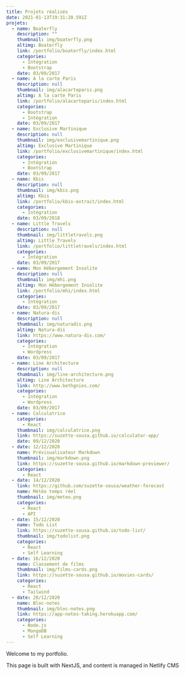 ```yaml
---
title: Projets réalisés
date: 2021-01-13T19:31:20.591Z
projets:
  - name: Boaterfly
    description: ""
    thumbnail: img/boaterfly.png
    altimg: Boaterfly
    link: /portfolio/boaterfly/index.html
    categories:
      - Intégration
      - Bootstrap
    date: 03/09/2017
  - name: A la carte Paris
    description: null
    thumbnail: img/alacarteparis.png
    altimg: A la carte Paris
    link: /portfolio/alacarteparis/index.html
    categories:
      - Bootstrap
      - Intégration
    date: 03/09/2017
  - name: Exclusive Martinique
    description: null
    thumbnail: img/exclusivemartinique.png
    altimg: Exclusive Martinique
    link: /portfolio/exclusivemartinique/index.html
    categories:
      - Intégration
      - Bootstrap
    date: 03/09/2017
  - name: Kbis
    description: null
    thumbnail: img/kbis.png
    altimg: Kbis
    link: /portfolio/kbis-extrait/index.html
    categories:
      - Intégration
    date: 03/09/2018
  - name: Little Travels
    description: null
    thumbnail: img/littletravels.png
    altimg: Little Travels
    link: /portfolio/littletravels/index.html
    categories:
      - Intégration
    date: 03/09/2017
  - name: Mon Hébergement Insolite
    description: null
    thumbnail: img/mhi.png
    altimg: Mon Hébergement Insolite
    link: /portfolio/mhi/index.html
    categories:
      - Intégration
    date: 03/09/2017
  - name: Natura-dis
    description: null
    thumbnail: img/naturadis.png
    altimg: Natura-dis
    link: https://www.natura-dis.com/
    categories:
      - Intégration
      - Wordpress
    date: 03/09/2017
  - name: Line Architecture
    description: null
    thumbnail: img/line-architecture.png
    altimg: Line Architecture
    link: http://www.bethgnies.com/
    categories:
      - Intégration
      - Wordpress
    date: 03/09/2017
  - name: Calculatrice
    categories:
      - React
    thumbnail: img/calculatrice.png
    link: https://suzette-sousa.github.io/calculator-app/
    date: 09/12/2020
  - date: 12/12/2020
    name: Prévisualisateur Markdown
    thumbnail: img/markdown.png
    link: https://suzette-sousa.github.io/markdown-previewer/
    categories:
      - React
  - date: 14/12/2020
    link: https://github.com/suzette-sousa/weather-forecast
    name: Météo temps réel
    thumbnail: img/meteo.png
    categories:
      - React
      - API
  - date: 15/12/2020
    name: Todo List
    link: https://suzette-sousa.github.io/todo-list/
    thumbnail: img/todolist.png
    categories:
      - React
      - Self Learning
  - date: 16/12/2020
    name: Classement de films
    thumbnail: img/films-cards.png
    link: https://suzette-sousa.github.io/movies-cards/
    categories:
      - React
      - Tailwind
  - date: 28/12/2020
    name: Bloc-notes
    thumbnail: img/bloc-notes.png
    link: https://app-notes-taking.herokuapp.com/
    categories:
      - Node.js
      - MongoDB
      - Self Learning
---
```

Welcome to my portfolio.

This page is built with NextJS, and content is managed in Netlify CMS